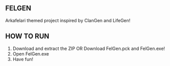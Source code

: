 ## FELGEN

Arkafelari themed project inspired by ClanGen and LifeGen!

## HOW TO RUN

1. Download and extract the ZIP OR Download FelGen.pck and FelGen.exe!
2. Open FelGen.exe
3. Have fun!
